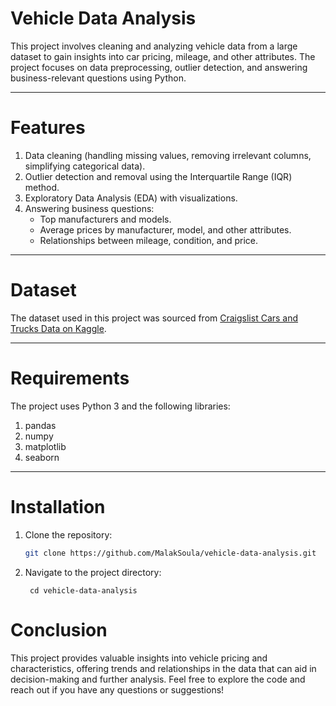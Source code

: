 # Vehicle Data Analysis

This project involves cleaning and analyzing vehicle data from a large dataset to gain insights into car pricing, mileage, and other attributes. The project focuses on data preprocessing, outlier detection, and answering business-relevant questions using Python.

---

# Features
1. Data cleaning (handling missing values, removing irrelevant columns, simplifying categorical data).
2. Outlier detection and removal using the Interquartile Range (IQR) method.
3. Exploratory Data Analysis (EDA) with visualizations.
4. Answering business questions:
   - Top manufacturers and models.
   - Average prices by manufacturer, model, and other attributes.
   - Relationships between mileage, condition, and price.

---

# Dataset
The dataset used in this project was sourced from [Craigslist Cars and Trucks Data on Kaggle](https://www.kaggle.com/datasets/austinreese/craigslist-carstrucks-data).

---

# Requirements
The project uses Python 3 and the following libraries:
1. pandas
2. numpy
3. matplotlib
4. seaborn

---

# Installation
1. Clone the repository:
   ```bash
   git clone https://github.com/MalakSoula/vehicle-data-analysis.git
   
2. Navigate to the project directory:

        cd vehicle-data-analysis
   

# Conclusion

This project provides valuable insights into vehicle pricing and characteristics, offering trends and relationships in the data that can aid in decision-making and further analysis. Feel free to explore the code and reach out if you have any questions or suggestions!

